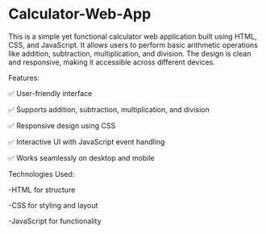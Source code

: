 # Calculator-Web-App
This is a simple yet functional calculator web application built using HTML, CSS, and JavaScript. It allows users to perform basic arithmetic operations like addition, subtraction, multiplication, and division. The design is clean and responsive, making it accessible across different devices.

Features:

✅ User-friendly interface

✅ Supports addition, subtraction, multiplication, and division

✅ Responsive design using CSS

✅ Interactive UI with JavaScript event handling

✅ Works seamlessly on desktop and mobile


Technologies Used:

-HTML for structure

-CSS for styling and layout

-JavaScript for functionality

